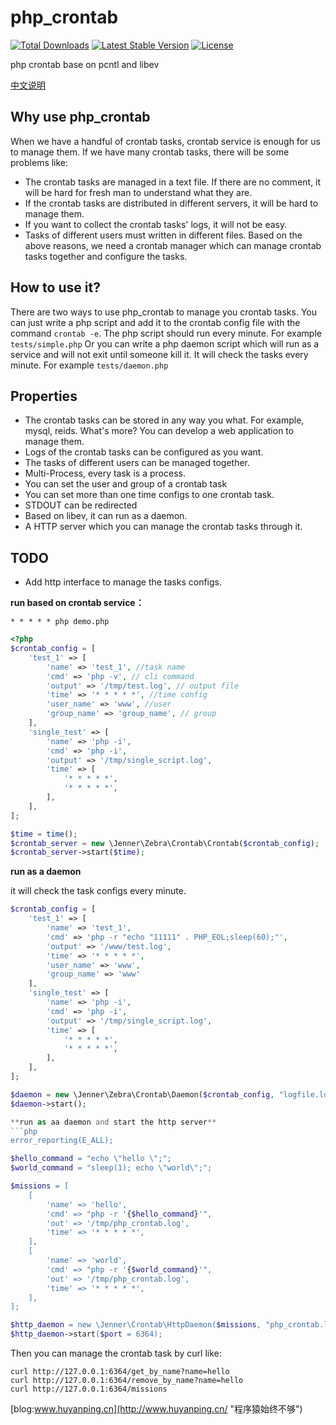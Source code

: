 php_crontab 
=============
[![Total Downloads](https://img.shields.io/packagist/dt/jenner/crontab.svg?style=flat)](https://packagist.org/packages/jenner/crontab)
[![Latest Stable Version](http://img.shields.io/packagist/v/jenner/crontab.svg?style=flat)](https://packagist.org/packages/jenner/crontab)
[![License](https://img.shields.io/packagist/l/jenner/crontab.svg?style=flat)](https://packagist.org/packages/jenner/crontab)

php crontab base on pcntl and libev

[中文说明](https://github.com/huyanping/php_crontab/blob/master/README.zh.md "中文说明")

Why use php_crontab
------------
When we have a handful of crontab tasks, crontab service is enough for us to manage them. 
If we have many crontab tasks, there will be some problems like:
+ The crontab tasks are managed in a text file. If there are no comment, it will be 
hard for fresh man to understand what they are.
+ If the crontab tasks are distributed in different servers, it will be hard to manage them.
+ If you want to collect the crontab tasks' logs, it will not be easy. 
+ Tasks of different users must written in different files.
Based on the above reasons, we need a crontab manager which can manage crontab tasks together and configure the tasks.

How to use it?
---------------
There are two ways to use php_crontab to manage you crontab tasks. 
You can just write a php script and add it to the crontab config file 
with the command `crontab -e`. The php script should run every minute. For example `tests/simple.php`
Or you can write a php daemon script which will run as a service and will not exit until someone kill it.
It will check the tasks every minute. For example `tests/daemon.php`

Properties
-----------
+ The crontab tasks can be stored in any way you what. For example, mysql, reids. 
What's more? You can develop a web application to manage them.
+ Logs of the crontab tasks can be configured as you want.
+ The tasks of different users can be managed together.
+ Multi-Process, every task is a process.
+ You can set the user and group of a crontab task
+ You can set more than one time configs to one crontab task.
+ STDOUT can be redirected
+ Based on libev, it can run as a daemon.
+ A HTTP server which you can manage the crontab tasks through it.

TODO
-------------
+ Add http interface to manage the tasks configs.


**run based on crontab service：**
```shell
* * * * * php demo.php
```
```php
<?php
$crontab_config = [
    'test_1' => [
        'name' => 'test_1', //task name
        'cmd' => 'php -v', // cli command
        'output' => '/tmp/test.log', // output file
        'time' => '* * * * *', //time config
        'user_name' => 'www', //user
        'group_name' => 'group_name', // group
    ],
    'single_test' => [
        'name' => 'php -i',
        'cmd' => 'php -i',
        'output' => '/tmp/single_script.log',
        'time' => [
            '* * * * *',
            '* * * * *',
        ],
    ],
];

$time = time();
$crontab_server = new \Jenner\Zebra\Crontab\Crontab($crontab_config);
$crontab_server->start($time);
```
**run as a daemon**

it will check the task configs every minute.
```php
$crontab_config = [
    'test_1' => [
        'name' => 'test_1',
        'cmd' => 'php -r "echo "11111" . PHP_EOL;sleep(60);"',
        'output' => '/www/test.log',
        'time' => '* * * * *',
        'user_name' => 'www',
        'group_name' => 'www'
    ],
    'single_test' => [
        'name' => 'php -i',
        'cmd' => 'php -i',
        'output' => '/tmp/single_script.log',
        'time' => [
            '* * * * *',
            '* * * * *',
        ],
    ],
];

$daemon = new \Jenner\Zebra\Crontab\Daemon($crontab_config, "logfile.log");
$daemon->start();

**run as aa daemon and start the http server**
```php
error_reporting(E_ALL);

$hello_command = "echo \"hello \";";
$world_command = "sleep(1); echo \"world\";";

$missions = [
    [
        'name' => 'hello',
        'cmd' => "php -r '{$hello_command}'",
        'out' => '/tmp/php_crontab.log',
        'time' => '* * * * *',
    ],
    [
        'name' => 'world',
        'cmd' => "php -r '{$world_command}'",
        'out' => '/tmp/php_crontab.log',
        'time' => '* * * * *',
    ],
];

$http_daemon = new \Jenner\Crontab\HttpDaemon($missions, "php_crontab.log");
$http_daemon->start($port = 6364);
```
Then you can manage the crontab task by curl like:
```shell
curl http://127.0.0.1:6364/get_by_name?name=hello
curl http://127.0.0.1:6364/remove_by_name?name=hello
curl http://127.0.0.1:6364/missions
```

[blog:www.huyanping.cn](http://www.huyanping.cn/ "程序猿始终不够")



